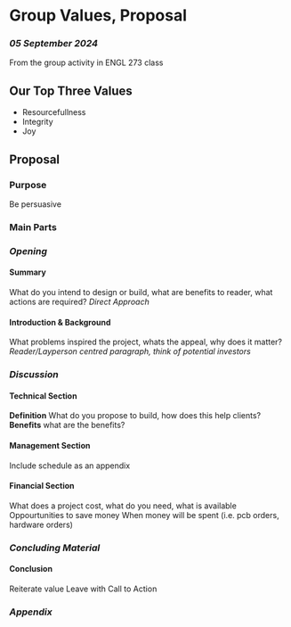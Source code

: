 # Group Values, Proposal 
### *05 September 2024*

From the group activity in ENGL 273 class

## Our Top Three Values
- Resourcefullness
- Integrity
- Joy

## Proposal
### Purpose
Be persuasive

### Main Parts
### *Opening*
#### Summary
What do you intend to design or build, what are benefits to reader, what actions are required?
*Direct Approach*

#### Introduction & Background
What problems inspired the project, whats the appeal, why does it matter? 
*Reader/Layperson centred paragraph, think of potential investors*

### *Discussion*
#### Technical Section
**Definition** What do you propose to build, how does this help clients?
**Benefits** what are the benefits?
#### Management Section
Include schedule as an appendix
#### Financial Section
What does a project cost, what do you need, what is available
Oppourtunities to save money
When money will be spent (i.e. pcb orders, hardware orders)

### *Concluding Material*
#### Conclusion
Reiterate value
Leave with Call to Action
### *Appendix*